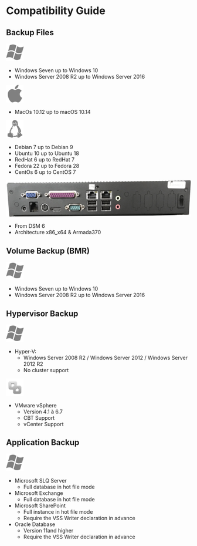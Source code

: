# Compatibility Guide

## Backup Files

![](../../.gitbook/assets/image%20%289%29.png)

* Windows Seven up to Windows 10
* Windows Server 2008 R2 up to Windows Server 2016

![](../../.gitbook/assets/image%20%282%29.png)

* MacOs 10.12 up to macOS 10.14

![](../../.gitbook/assets/image%20%2819%29.png)

* Debian 7 up to Debian 9
* Ubuntu 10 up to Ubuntu 18
* RedHat 6 up to RedHat 7 
* Fedora 22 up to Fedora 28 
* CentOs 6 up to CentOS 7

![](../../.gitbook/assets/image%20%2821%29.png)

* From DSM 6
* Architecture x86\_x64 & Armada370

## Volume Backup \(BMR\)

![](../../.gitbook/assets/image%20%289%29.png)

* Windows Seven up to Windows 10
* Windows Server 2008 R2 up to Windows Server 2016

## Hypervisor Backup

![](../../.gitbook/assets/image%20%289%29.png)

* Hyper-V: 
  * Windows Server 2008 R2 / Windows Server 2012 / Windows Server 2012 R2
  * No cluster support

![](../../.gitbook/assets/image%20%2829%29.png)

* VMware vSphere
  * Version 4.1 à 6.7
  * CBT Support
  * vCenter Support

## Application Backup

![](../../.gitbook/assets/image%20%289%29.png)

* Microsoft SLQ Server
  * Full database in hot file mode
* Microsoft Exchange
  * Full database in hot file mode
* Microsoft SharePoint
  * Full instance in hot file mode
  * Require the VSS Writer declaration in advance
* Oracle Database
  * Version 11and higher
  * Require the VSS Writer declaration in advance

 



